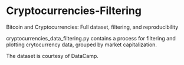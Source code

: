 # Cryptocurrencies-Filtering
Bitcoin and Cryptocurrencies: Full dataset, filtering, and reproducibility

cryptocurrencies_data_filtering.py contains a process for filtering and plotting crytocurrency data, grouped by market capitalization.

The dataset is courtesy of DataCamp.

